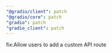```yaml
---
"@gradio/client": patch
"@gradio/core": patch
"gradio": patch
"gradio_client": patch
---
```


fix:Allow users to add a custom API route
